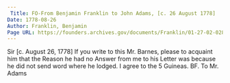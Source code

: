 ```yaml
---
 Title: FO-From Benjamin Franklin to John Adams, [c. 26 August 1778]
Date: 1778-08-26
Author: Franklin, Benjamin
Page URL: https://founders.archives.gov/documents/Franklin/01-27-02-0282
---
```


Sir
[c. August 26, 1778]
If you write to this Mr. Barnes, please to acquaint him that the Reason he had no Answer from me to his Letter was because he did not send word where he lodged. I agree to the 5 Guineas.
BF.
To Mr. Adams

